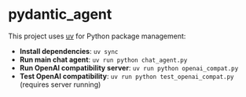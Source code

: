 # pydantic_agent

This project uses [uv](https://github.com/astral-sh/uv#installation)
for Python package management:

- **Install dependencies**: `uv sync`
- **Run main chat agent**: `uv run python chat_agent.py`
- **Run OpenAI compatibility server**: `uv run python openai_compat.py`
- **Test OpenAI compatibility**: `uv run python test_openai_compat.py`
(requires server running)
